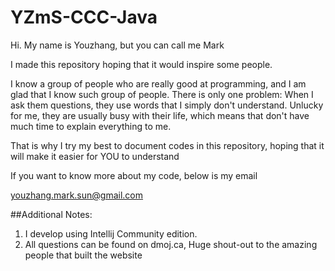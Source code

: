 # YZmS-CCC-Java

Hi. My name is Youzhang, but you can call me Mark

I made this repository hoping that it would inspire some people.

I know a group of people who are really good at programming, and I am glad that I 
know such group of people. There is only one problem: When I ask them questions, 
they use words that I simply don't understand. Unlucky for me, they are usually
busy with their life, which means that don't have much time to explain everything 
to me. 
    
That is why I try my best to document codes in this repository, hoping that it will
make it easier for YOU to understand

If you want to know more about my code, below is my email

youzhang.mark.sun@gmail.com

##Additional Notes:
1. I develop using Intellij Community edition.
2. All questions can be found on dmoj.ca,
   Huge shout-out to the amazing people that built the website


 